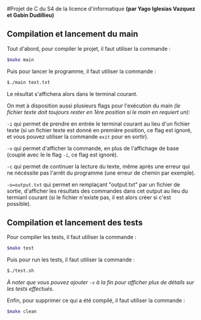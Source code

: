 #Projet de C du S4 de la licence d'informatique
**(par Yago Iglesias Vazquez et Gabin Dudillieu)**

## Compilation et lancement du main

Tout d'abord, pour compiler le projet, il faut utiliser la commande :

```bash
$make main
```

Puis pour lancer le programme, il faut utiliser la commande :

```bash
$./main text.txt
```

Le résultat s'affichera alors dans le terminal courant.

On met à disposition aussi plusieurs flags pour l'exécution du main _(le fichier texte doit toujours rester en 1ère position si le main en requiert un)_:

`-i` qui permet de prendre en entrée le terminal courant au lieu d'un fichier texte (si un fichier texte est donné en première position, ce flag est ignoré, et vous pouvez utiliser la commande `exit` pour en sortir).

`-v` qui permet d'afficher la commande, en plus de l'affichage de base (couplé avec le le flag `-i`, ce flag est ignoré).

`-c` qui permet de continuer la lecture du texte, même après une erreur qui ne nécéssite pas l'arrêt du programme (une erreur de chemin par exemple).

`-o=output.txt` qui permet en remplaçant "output.txt" par un fichier de sortie, d'afficher les résultats des commandes dans cet output au lieu du termianl courant (si le fichier n'existe pas, il est alors créer si c'est possible).

## Compilation et lancement des tests

Pour compiler les tests, il faut utiliser la commande :

```bash
$make test
```

Puis pour run les tests, il faut utiliser la commande :

```bash
$./test.sh
```

_À noter que vous pouvez ajouter `-v` à la fin pour afficher plus de détails sur les tests effectués._

Enfin, pour supprimer ce qui a été compilé, il faut utiliser la commande :

```bash
$make clean
```
